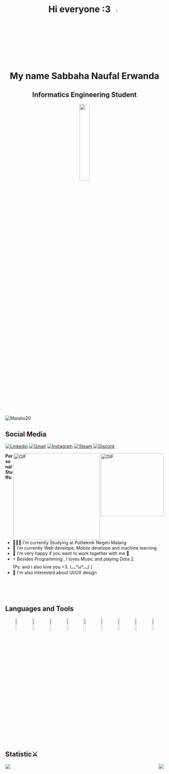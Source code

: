 <div>
<h1 align="center">Hi everyone :3 <img src="https://media.giphy.com/media/VTwDfhNOmMxZMm2iYf/giphy.gif" width=5%></img> 
<br>My name Sabbaha Naufal Erwanda</h1>
<h2 align="center">Informatics Engineering Student</h2>
</div>

<p align="center">
<img src="https://media.giphy.com/media/11dR2hEgtN5KoM/giphy.gif" width=25%>
</p>

<p align="left">
<img src="https://komarev.com/ghpvc/?username=Maisho20&label=Profile%20Views&color=ff3def&style=flat" alt="Maisho20"/>
</p>

## Social Media

[![Linkedin](https://img.shields.io/badge/-LinkedIn-blue?style=plastic&logo=Linkedin&logoColor=white)](https://www.linkedin.com/in/sabbaha-naufal-472b5629b/)
[![Gmail](https://img.shields.io/badge/-Gmail-c14438?style=plastic&labelColor=fff&logo=Gmail&logoColor=c4302b)](mailto:bahajazz70@gmail.com)
[![Instagram](https://img.shields.io/badge/-Instagram-e4405f?style=plastic&labelColor=e4405f&logo=instagram&logoColor=white)](https://www.instagram.com/_.zen._20)
[![Steam](https://img.shields.io/badge/Steam-000000?style=plastic&labelColor=black&logo=steam&logoColor=white)](https://steamcommunity.com/profiles/76561198385526672/)
[![Discord](https://img.shields.io/badge/Discord-7289DA?style=plastic&logo=discord&logoColor=white)](https://discordapp.com/users/492548628653539330)


<img align="right" alt="GIF" src="https://media.giphy.com/media/8BlByFsU4FZJ41AJpd/giphy.gif" width="200" height="auto"></img>
<img align="right" alt="GIF" src="https://media.giphy.com/media/5eLDrEaRGHegx2FeF2/giphy.gif" width="275" height="auto"></img>

**Personal Stuffs:**

- 👨🏽‍💻 I’m currently Studying at Politeknik Negeri Malang
- 🌱 I’m currently Web develope, Mobile develope and machine learning
- 👯 I'm very happy if you want to work together with me 🤝
- ⚡️ Besides Programming , I loves Music and playing Dota 2.<br>(Ps: and i also love you <3, (灬°ω°灬) )
- 🤔 I'm also interested about UI/UX design

<br><br><br>

## Languages and Tools

<p align="center">
<img width="10%" src="https://www.vectorlogo.zone/logos/php/php-ar21.svg">
<img width="10%" src="https://www.vectorlogo.zone/logos/laravel/laravel-ar21.svg">
<img width="10%" src="https://www.vectorlogo.zone/logos/python/python-ar21.svg">
<img width="10%" src="https://www.vectorlogo.zone/logos/java/java-ar21.svg">
<img width="10%" src="https://www.vectorlogo.zone/logos/flutterio/flutterio-ar21.svg">
<img width="10%" src="https://www.vectorlogo.zone/logos/android/android-ar21.svg">
<img width="10%" src="https://www.vectorlogo.zone/logos/javascript/javascript-ar21.svg">
<img width="10%" src="https://www.vectorlogo.zone/logos/mysql/mysql-ar21.svg">
<img width="10%" src="https://www.vectorlogo.zone/logos/git-scm/git-scm-ar21.svg">
</p>

## Statistic⚔️

<p>
<img align="left" src="https://github-readme-stats.vercel.app/api/top-langs/?username=Maisho20&langs_count=10&hide_border=true&layout=compact&title_color=ffffff&text_color=c9cacc&icon_color=2bbc8a&bg_color=1d1f21&hide=jupyter%20notebook"></img>
<img align="right" src="https://github-readme-stats.vercel.app/api?username=Maisho20&show_icons=true&theme=radical&show_icons=true"></img>
</p>
<br><br><br><br><br><br><br><br><br>

